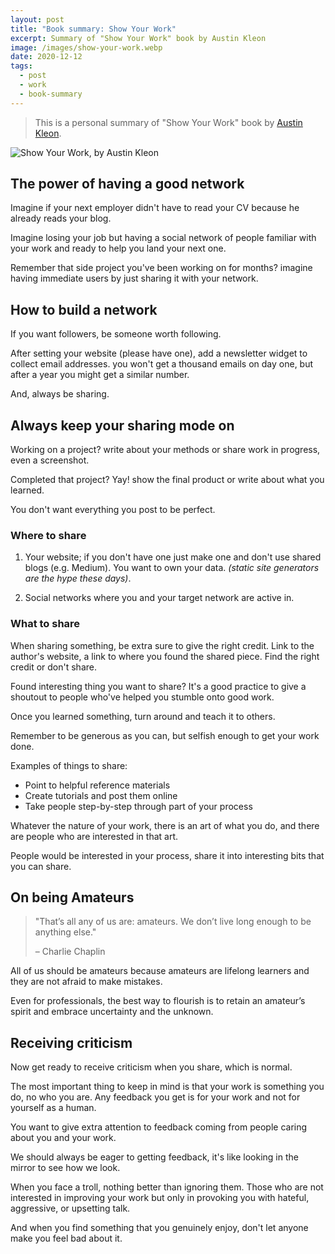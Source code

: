 ```yaml
---
layout: post
title: "Book summary: Show Your Work"
excerpt: Summary of "Show Your Work" book by Austin Kleon
image: /images/show-your-work.webp
date: 2020-12-12
tags:
  - post
  - work
  - book-summary
---
```


> This is a personal summary of "Show Your Work" book by [Austin Kleon](https://austinkleon.com/).

![Show Your Work, by Austin Kleon](/images/show-your-work.webp)

## The power of having a good network

Imagine if your next employer didn't have to read your CV because he already reads your blog.

Imagine losing your job but having a social network of people familiar with your work and ready to help you land your next one.

Remember that side project you've been working on for months? imagine having immediate users by just sharing it with your network.

## How to build a network

If you want followers, be someone worth following.

After setting your website (please have one), add a newsletter widget to collect email addresses. you won't get a thousand emails on day one, but after a year you might get a similar number.

And, always be sharing.

## Always keep your sharing mode on

Working on a project? write about your methods or share work in progress, even a screenshot.

Completed that project? Yay! show the final product or write about what you learned.

You don't want everything you post to be perfect.

### Where to share

1. Your website; if you don't have one just make one and don't use shared blogs (e.g. Medium). You want to own your data. _(static site generators are the hype these days)_.

2. Social networks where you and your target network are active in.

### What to share

When sharing something, be extra sure to give the right credit. Link to the author's website, a link to where you found the shared piece. Find the right credit or don't share.

Found interesting thing you want to share? It's a good practice to give a shoutout to people who've helped you stumble onto good work.

Once you learned something, turn around and teach it to others.

Remember to be generous as you can, but selfish enough to get your work done.

Examples of things to share:

- Point to helpful reference materials
- Create tutorials and post them online
- Take people step-by-step through part of your process

Whatever the nature of your work, there is an art of what you do, and there are people who are interested in that art.

People would be interested in your process, share it into interesting bits that you can share.

## On being Amateurs

> "That’s all any of us are: amateurs. We don’t live long enough to be anything else."
>
> – Charlie Chaplin

All of us should be amateurs because amateurs are lifelong learners and they are not afraid to make mistakes.

Even for professionals, the best way to flourish is to retain an amateur’s spirit and embrace uncertainty and the unknown.

## Receiving criticism

Now get ready to receive criticism when you share, which is normal.

The most important thing to keep in mind is that your work is something you do, no who you are. Any feedback you get is for your work and not for yourself as a human.

You want to give extra attention to feedback coming from people caring about you and your work.

We should always be eager to getting feedback, it's like looking in the mirror to see how we look.

When you face a troll, nothing better than ignoring them. Those who are not interested in improving your work but only in provoking you with hateful, aggressive, or upsetting talk.

And when you find something that you genuinely enjoy, don't let anyone make you feel bad about it.

